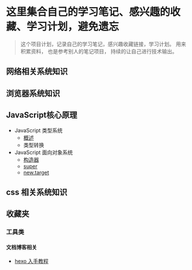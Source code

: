 # 这里集合自己的学习笔记、感兴趣的收藏、学习计划，避免遗忘

> 这个项目计划，记录自己的学习笔记，感兴趣收藏链接，学习计划。 用来积累资料， 也是参考别人的笔记项目， 持续的让自己进行技术输出。

## 网络相关系统知识

## 浏览器系统知识

## JavaScript核心原理
* JavaScript 类型系统
    * [概述](https://github.com/XiaoDHuang/node_index/issues/8)
    * 类型转换
* JavaScript 面向对象系统
    * [构造器](https://github.com/XiaoDHuang/node_index/issues/7)
    * [super](https://github.com/XiaoDHuang/node_index/issues/6)
    * [new.target](https://github.com/XiaoDHuang/node_index/issues/9)

## css 相关系统知识

## 收藏夹 

### 工具类

#### 文档博客相关

* [hexo 入手教程](https://oakland.github.io/tags/hexo/)
